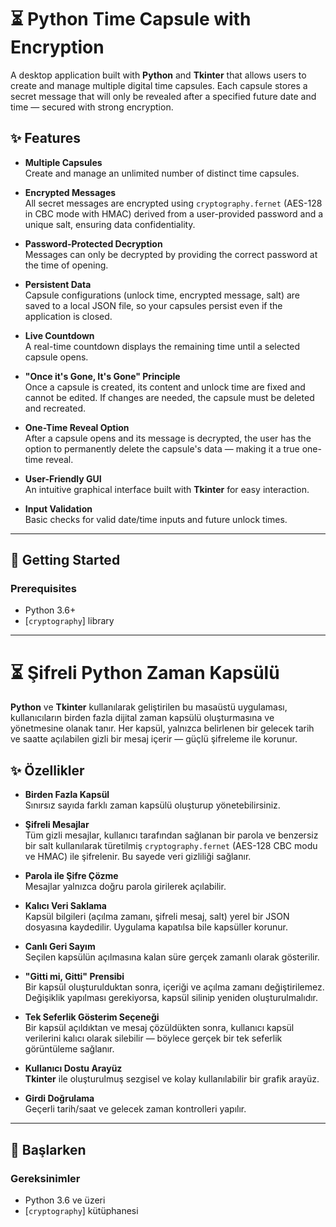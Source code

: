 # ⏳ Python Time Capsule with Encryption

A desktop application built with **Python** and **Tkinter** that allows users to create and manage multiple digital time capsules. Each capsule stores a secret message that will only be revealed after a specified future date and time — secured with strong encryption.


## ✨ Features

- **Multiple Capsules**  
  Create and manage an unlimited number of distinct time capsules.

- **Encrypted Messages**  
  All secret messages are encrypted using `cryptography.fernet` (AES-128 in CBC mode with HMAC) derived from a user-provided password and a unique salt, ensuring data confidentiality.

- **Password-Protected Decryption**  
  Messages can only be decrypted by providing the correct password at the time of opening.

- **Persistent Data**  
  Capsule configurations (unlock time, encrypted message, salt) are saved to a local JSON file, so your capsules persist even if the application is closed.

- **Live Countdown**  
  A real-time countdown displays the remaining time until a selected capsule opens.

- **"Once it's Gone, It's Gone" Principle**  
  Once a capsule is created, its content and unlock time are fixed and cannot be edited. If changes are needed, the capsule must be deleted and recreated.

- **One-Time Reveal Option**  
  After a capsule opens and its message is decrypted, the user has the option to permanently delete the capsule's data — making it a true one-time reveal.

- **User-Friendly GUI**  
  An intuitive graphical interface built with **Tkinter** for easy interaction.

- **Input Validation**  
  Basic checks for valid date/time inputs and future unlock times.

---

## 🚀 Getting Started

### Prerequisites

- Python 3.6+
- [`cryptography`] library

---


# ⏳ Şifreli Python Zaman Kapsülü

**Python** ve **Tkinter** kullanılarak geliştirilen bu masaüstü uygulaması, kullanıcıların birden fazla dijital zaman kapsülü oluşturmasına ve yönetmesine olanak tanır. Her kapsül, yalnızca belirlenen bir gelecek tarih ve saatte açılabilen gizli bir mesaj içerir — güçlü şifreleme ile korunur.



## ✨ Özellikler

- **Birden Fazla Kapsül**  
  Sınırsız sayıda farklı zaman kapsülü oluşturup yönetebilirsiniz.

- **Şifreli Mesajlar**  
  Tüm gizli mesajlar, kullanıcı tarafından sağlanan bir parola ve benzersiz bir salt kullanılarak türetilmiş `cryptography.fernet` (AES-128 CBC modu ve HMAC) ile şifrelenir. Bu sayede veri gizliliği sağlanır.

- **Parola ile Şifre Çözme**  
  Mesajlar yalnızca doğru parola girilerek açılabilir.

- **Kalıcı Veri Saklama**  
  Kapsül bilgileri (açılma zamanı, şifreli mesaj, salt) yerel bir JSON dosyasına kaydedilir. Uygulama kapatılsa bile kapsüller korunur.

- **Canlı Geri Sayım**  
  Seçilen kapsülün açılmasına kalan süre gerçek zamanlı olarak gösterilir.

- **"Gitti mi, Gitti" Prensibi**  
  Bir kapsül oluşturulduktan sonra, içeriği ve açılma zamanı değiştirilemez. Değişiklik yapılması gerekiyorsa, kapsül silinip yeniden oluşturulmalıdır.

- **Tek Seferlik Gösterim Seçeneği**  
  Bir kapsül açıldıktan ve mesaj çözüldükten sonra, kullanıcı kapsül verilerini kalıcı olarak silebilir — böylece gerçek bir tek seferlik görüntüleme sağlanır.

- **Kullanıcı Dostu Arayüz**  
  **Tkinter** ile oluşturulmuş sezgisel ve kolay kullanılabilir bir grafik arayüz.

- **Girdi Doğrulama**  
  Geçerli tarih/saat ve gelecek zaman kontrolleri yapılır.

---

## 🚀 Başlarken

### Gereksinimler

- Python 3.6 ve üzeri
- [`cryptography`] kütüphanesi  
 


